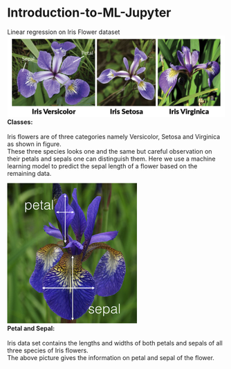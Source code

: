 # Introduction-to-ML-Jupyter
Linear regression on Iris Flower dataset
![alt text](https://github.com/deepNets-SRG/Introduction-to-ML-Jupyter/blob/master/iris-machinelearning.png?raw=true)
\
**Classes:**\
\
Iris flowers are of three categories namely Versicolor, Setosa and Virginica as shown in figure. \
These three species looks one and the same but careful observation on their petals and sepals
one can distinguish them. Here we use a machine learning model to predict the sepal length of a flower based on the remaining data.

![alt text](https://github.com/deepNets-SRG/Introduction-to-ML-Jupyter/blob/master/iris_measurements.png?raw=true)
\
**Petal and Sepal:**\
\
Iris data set contains the lengths and widths of both petals and sepals of all three species of Iris flowers.\
The above picture gives the information on petal and sepal of the flower.
